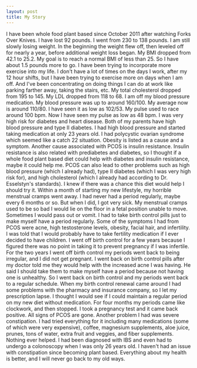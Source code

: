 ```yaml
---
layout: post
title: My Story
---
```

I have been whole food plant based since October 2011 after watching Forks Over Knives.
I have lost 92 pounds. I went from 230 to 138 pounds. I am still slowly losing weight.
In the beginning the weight flew off, then leveled off for nearly a year, before additional weight loss began.
My BMI dropped from 42.1 to 25.2. My goal is to reach a normal BMI of less than 25.
So I have about 1.5 pounds more to go.
I have been trying to incorporate more exercise into my life.
I don't have a lot of times on the days I work, after my 12 hour shifts, but I have been trying to exercise more on days when I am off.
And I've been concentrating on doing things I can do at work like parking farther away, taking the stairs, etc.
My total cholesterol dropped from 195 to 145. My LDL dropped from 118 to 68.
I am off my blood pressure medication.
My blood pressure was up to around 160/100. My average now is around 110/80.
I have seen it as low as 102/53.
My pulse used to race around 100 bpm.
Now I have seen my pulse as low as 48 bpm.
I was very high risk for diabetes and heart disease.
Both of my parents have high blood pressure and type II diabetes.
I had high blood pressure and started taking medication at only 23 years old.
I had polycystic ovarian syndrome which seemed like a catch 22 situation.
Obesity is listed as a cause and a symptom.
Another cause associated with PCOS is insulin resistance.
Insulin resistance is also related with prediabetes and diabetes, so I thought if a whole food plant based diet could help with diabetes and insulin resistance, maybe it could help me.
PCOS can also lead to other problems such as high blood pressure (which I already had), type II diabetes (which I was very high risk for), and high cholesterol (which I already had according to Dr. Esselstyn's standards).
I knew if there was a chance this diet would help I should try it.
Within a month of starting my new lifestyle, my horrible menstrual cramps went away.
I had never had a period regularly, maybe every 6 months or so.
But when I did, I got very sick.
My menstrual cramps used to be so bad I would lie on the floor in a fetal position unable to move.
Sometimes I would pass out or vomit.
I had to take birth control pills just to make myself have a period regularly.
Some of the symptoms I had from PCOS were acne, high testosterone levels, obesity, facial hair, and infertility.
I was told that I would probably have to take fertility medication if I ever decided to have children.
I went off birth control for a few years because I figured there was no point in taking it to prevent pregnancy if I was infertile.
For the two years I went off birth control my periods went back to being irregular, and I did not get pregnant.
I went back on birth control pills after my doctor told me they would help with the increased acne I was having.
He said I should take them to make myself have a period because not having one is unhealthy.
So I went back on birth control and my periods went back to a regular schedule.
When my birth control renewal came around I had some problems with the pharmacy and insurance company, so I let my prescription lapse.
I thought I would see if I could maintain a regular period on my new diet without medication.
For four months my periods came like clockwork, and then stopped.
I took a pregnancy test and it came back positive.
All signs of PCOS are gone.
Another problem I had was severe constipation.
I had tried everything for it including many medications (some of which were very expensive), coffee, magnesium supplements, aloe juice, prunes, tons of water, extra fruit and veggies, and fiber supplements.
Nothing ever helped.
I had been diagnosed with IBS and even had to undergo a colonoscopy when I was only 26 years old.
I haven't had an issue with constipation since becoming plant based.
Everything about my health is better, and I will never go back to my old ways.
